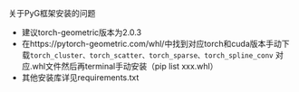 关于PyG框架安装的问题

- 建议torch-geometric版本为2.0.3
- 在https://pytorch-geometric.com/whl/中找到对应torch和cuda版本手动下载`torch_cluster、torch_scatter、torch_sparse、torch_spline_conv` 对应.whl文件然后再terminal手动安装（pip list xxx.whl）
- 其他安装库详见requirements.txt
